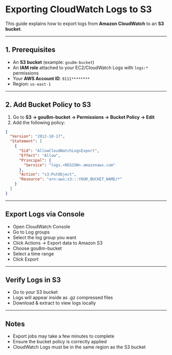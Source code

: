 # Exporting CloudWatch Logs to S3

This guide explains how to export logs from **Amazon CloudWatch** to an **S3 bucket**.

---

## 1. Prerequisites
- An **S3 bucket** (example: `gou8m-bucket`)
- An **IAM role** attached to your EC2/CloudWatch Logs with `logs:*` permissions
- Your **AWS Account ID**: `9111********`
- Region: `us-east-1`

---

## 2. Add Bucket Policy to S3

1. Go to **S3 → gou8m-bucket → Permissions → Bucket Policy → Edit**
2. Add the following policy:

```json
{
  "Version": "2012-10-17",
  "Statement": [
    {
      "Sid": "AllowCloudWatchLogsExport",
      "Effect": "Allow",
      "Principal": {
        "Service": "logs.<REGION>.amazonaws.com"
      },
      "Action": "s3:PutObject",
      "Resource": "arn:aws:s3:::YOUR_BUCKET_NAME/*"
    }
  ]
}

```
---

## Export Logs via Console

- Open CloudWatch Console
- Go to Log groups
- Select the log group you want
- Click Actions → Export data to Amazon S3
- Choose gou8m-bucket
- Select a time range
- Click Export

---

## Verify Logs in S3

- Go to your S3 bucket
- Logs will appear inside as .gz compressed files
- Download & extract to view logs locally

---

## Notes

- Export jobs may take a few minutes to complete
- Ensure the bucket policy is correctly applied
- CloudWatch Logs must be in the same region as the S3 bucket
